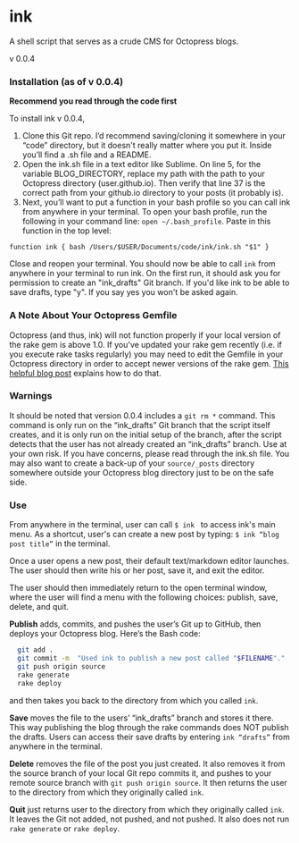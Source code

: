 ink
========

A shell script that serves as a crude CMS for Octopress blogs. 

v 0.0.4


### Installation (as of v 0.0.4)

**Recommend you read through the code first** 

To install ink v 0.0.4, 

1. Clone this Git repo. I’d recommend saving/cloning it somewhere in your “code” directory, but it doesn't really matter where you put it. Inside you’ll find a .sh file and a README. 
2. Open the ink.sh file in a text editor like Sublime. On line 5, for the variable BLOG_DIRECTORY, replace my path with the path to your Octopress directory (user.github.io). Then verify that line 37 is the correct path from your github.io directory to your posts (it probably is). 
3. Next, you’ll want to put a function in your bash profile so you can call ink from anywhere in your terminal. To open your bash profile, run the following in your command line: ```open ~/.bash_profile```. Paste in this function in the top level:
```
function ink { bash /Users/$USER/Documents/code/ink/ink.sh "$1" }
```
Close and reopen your terminal. You should now be able to call ```ink``` from anywhere in your terminal to run ink. On the first run, it should ask you for permission to create an "ink_drafts" Git branch. If you'd like ink to be able to save drafts, type "y". If you say yes you won't be asked again. 

### A Note About Your Octopress Gemfile

Octopress (and thus, ink) will not function properly if your local version of the rake gem is above 1.0. If you've updated your rake gem recently (i.e. if you execute rake tasks regularly) you may need to edit the Gemfile in your Octopress directory in order to accept newer versions of the rake gem. [This helpful blog post](http://derekbarber.ca/blog/2011/12/19/fixing-rake-error-when-installing-octopress/) explains how to do that. 

### Warnings

It should be noted that version 0.0.4 includes a ```git rm *``` command. This command is only run on the “ink_drafts” Git branch that the script itself creates, and it is only run on the initial setup of the branch, after the script detects that the user has not already created an “ink_drafts” branch. Use at your own risk. If you have concerns, please read through the ink.sh file. You may also want to create a back-up of your ```source/_posts``` directory somewhere outside your Octopress blog directory just to be on the safe side. 

### Use

From anywhere in the terminal, user can call ```$ ink ``` to access ink's main menu. As a shortcut, user's can create a new post by typing: ```$ ink “blog post title”``` in the terminal.

Once a user opens a new post, their default text/markdown editor launches. The user should then write his or her post, save it, and exit the editor. 

The user should then immediately return to the open terminal window, where the user will find a menu with the following choices: publish, save, delete, and quit. 

**Publish** adds, commits, and pushes the user’s Git up to GitHub, then deploys your Octopress blog. Here’s the Bash code:

``` bash
  git add .
  git commit -m  "Used ink to publish a new post called "$FILENAME"." 
  git push origin source
  rake generate
  rake deploy 
```
and then takes you back to the directory from which you called ```ink```.

**Save** moves the file to the users’ “ink_drafts” branch and stores it there. This way publishing the blog through the rake commands does NOT publish the drafts. Users can access their save drafts by entering ```ink “drafts”``` from anywhere in the terminal. 

**Delete** removes the file of the post you just created. It also removes it from the source branch of your local Git repo commits it, and pushes to your remote source branch with ```git push origin source```. It then returns the user to the directory from which they originally called ```ink```.

**Quit** just returns user to the directory from which they originally called ```ink```. It leaves the Git not added, not pushed, and not pushed. It also does not run ```rake generate``` or ```rake deploy```.